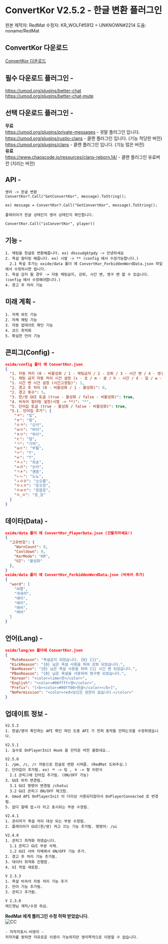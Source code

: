 # ConvertKor V2.5.2 - 한글 변환 플러그인

원본 제작자: RedMat
수정자: KR_WOLF#5912 = UNKNOWN#2214
도움: noname/RedMat

## ConvertKor 다운로드
[ConvertKor 다운로드](https://drive.google.com/file/d/1OjLArQbvYlda-2mbWQYNO7vAGNGPOFC_/view?usp=sharing, "download link")

## 필수 다운로드 플러그인 -   
https://umod.org/plugins/better-chat   
https://umod.org/plugins/better-chat-mute   

## 선택 다운로드 플러그인 -

**무료**   
https://umod.org/plugins/private-messages - 귓말 플러그인 입니다.   
https://umod.org/plugins/rustio-clans - 클랜 플러그인 입니다. (기능 적당한 버전)   
https://umod.org/plugins/clans - 클랜 플러그인 입니다. (기능 많은 버전)   
**유료**   
https://www.chaoscode.io/resources/clans-reborn.14/ - 클랜 플러그인 유료버전 (지리는 버전)   

## API - 

```
영어 -> 한글 변환
ConvertKor?.Call("GetConvertKor", message).ToString();

ex) message = ConvertKor?.Call("GetConvertKor", message).ToString();

플레이어가 한글 상태인지 영어 상태인지 확인합니다.

ConvertKor.Call("isConvertKor", player))

```
## 기능 -
```
1. 채팅을 한글로 변환해줍니다. ex) dkssudgktpdy -> 안녕하세요
2. 욕설 필터링 해줍니다. ex) 시발 -> ** (config 에서 수정가능합니다.)
  2.1 욕설 추가는 oxide/data 폴더 에 ConvertKor_ForbiddenWordData.json 파일에서 수정하시면 됩니다.
3. 욕설 감지 될 경우 -> 자동 채팅금지, 강퇴, 시간 밴, 영구 밴 할 수 있습니다. (config 에서 수정해야합니다.)
4. 경고 후 처리 기능
```

## 미래 계획 -
```
1. 자체 뮤트 기능
2. 자체 채팅 기능
3. 자동 업데이트 확인 기능
4. 코드 최적화
5. 확실한 언어 기능
```
## 콘피그(Config) -
```json
oxide/config 폴더 에 ConvertKor.json
{
  "1. 자동 처리 (0 - 비활성화 / 1 - 채팅금지 / 2 - 강퇴 / 3 - 시간 밴 / 4 - 영구 밴)": 0,
  "1. 채팅 금지 자동 처리 시간 설정 (s - 초 / m - 분 / h - 시간 / d - 일 / w - 주": "10m",
  "1. 시간 밴 시간 설정 (시간고정됨)": 1,
  "2. 경고 후 처리 (0 - 비활성화 / 1 - 활성화)": 0,
  "2. 경고 횟수": 5,
  "3. 한/영 GUI 토글 (true - 활성화 / false - 비활성화)": true,
  "4. 비속어 필터링 설정(시발 -> **)": "*",
  "5. 단어집 토글 (true - 활성화 / false - 비활성화)": true,
  "5.1. 단어집 추가": {
    "ㅋ": "킼",
    "ㅎ": "핳",
    "ㅇㅋ": "오키",
    "ㅂㅇ": "바이",
    "ㅎㅇ": "하이",
    "ㄷ": "덜",
    "ㄱ": "기억",
    "ㅂㄷ": "부들",
    "ㅜ": "T",
    "ㅠ": "T",
    "ㅈㅅ": "죄송",
    "ㅆㄹ": "쏘리",
    "ㄱㅊ": "괜츈",
    "ㄴㄴ": "노노",
    "ㅅㅇㄹ": "소오름",
    "ㅇㅅㅇ": "응슷응",
    "ㅇㅂㅇ": "응븝응",
    "ㅇ_ㅇ": "응_응"
  }
}
```
## 데이타(Data) -
```json
oxide/data 폴더 에 ConvertKor_PlayerData.json (건들지마세요!)
{
  "고유번호": {
    "WarnCount": 0,
    "Cooldown": 0,
    "KorMode": "KR",
    "UI": "활성화"
  },
}
oxide/data 폴더 에 ConvertKor_ForbiddenWordData.json (비속어 추가)
{
  "word": [
    "씨팔",
    "개새끼",
    "애미",
    "에미",
    "애비",
    "에비"
  ]
}
```
## 언어(Lang) -
```json
oxide/lang/en 폴더에 ConvertKor.json 
{
  "MuteReason": "욕설감지 되었습니다. {0} {1}",
  "KickReason": "{0} 님은 욕설 사용을 하여 강퇴 되었습니다.",
  "BanReason": "{0} 님은 욕설 사용을 하여 {1} 시간 밴 되었습니다.",
  "PBanReason": "{0} 님은 욕설을 사용하여 영구밴 되었습니다.",
  "Korean": "<color=lime>한</color>",
  "English": "<color=#00ffff>영</color>",
  "Prefix": "[<b><color=#00ff00>한글</color></b>]",
  "NoPermission": "<color=red>당신은 권한이 없습니다.</color>"
}
```

## 업데이트 정보 -
```
V2.5.2
1. 한글/영어 확인하는 API 확인 하던 도중 API 가 전혀 동작을 안하는것을 수정하였습니다.

V2.5.1
1. 실수로 OnPlayerInit Hook 을 안지운 버전 올렸네요..

V2.5.0
1. /pm, /c, /r 자동으로 한글로 변환 시켜줌. (RedMat 도와주심.)
2. 단어집이 추가됨. ex) ㅋ -> 킼 , ㅎ -> 핳 이런식
  2.1 콘피그에 단어집 추가됨. (ON/OFF 가능)
3. GUI 위치 변경됨.
  3.1 GUI 명령어 변경됨 /chatui
  3.2 GUI 콘피그 ON/OFF 체크함.
4. Umod API OnPlayerInit 이 더이상 사용되지않아서 OnPlayerConnected 로 변경됨.
5. 없다 할때 업ㅅ다 라고 표시되는 부분 수정됨.

V2.4.1
1. 관리자가 욕설 처리 대상 되는 부분 수정됨.
2. 플레이어가 GUI(한/영) 켜고 끄는 기능 추가됨. 명령어: /ui

V2.4.0
1. 콘피그 최적화 하였습니다.
  1.1 콘피그 GUI 부분 삭제.
  1.2 GUI 서버 자체에서 ON/OFF 기능 추가.
2. 경고 후 처리 기능 추가됨.
3. 데이터 최적화 진행함.
4. UI 작업 새로함.

V 2.3.3
1. 욕설 비속어 자동 처리 기능 추가
2. 언어 기능 추가됨.
3. 콘피그 추가됨.

V 2.3.0
레드멧님 제작/수정 하심.
```
**RedMat 에게 플러그인 수정 허락 받았습니다.**   
![CC](https://i.imgur.com/luutuST.png)
```
- 저작자표시-비영리 -
저작자를 밝히면 자유로운 이용이 가능하지만 영리목적으로 이용할 수 없습니다.
```
